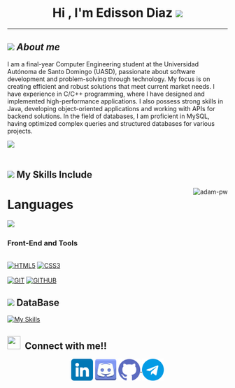 <h1 align="center">Hi , I'm Edisson Diaz <img src="https://media.giphy.com/media/hvRJCLFzcasrR4ia7z/giphy.gif" width="35"></h1>
<p align="center">
</div>
    
-----

<div>

## <img src="https://media.giphy.com/media/ObNTw8Uzwy6KQ/giphy.gif" width="30px">&nbsp;***About me***

I am a final-year Computer Engineering student at the Universidad Autónoma de Santo Domingo (UASD), passionate about software development and problem-solving through technology. My focus is on creating efficient and robust solutions that meet current market needs.
I have experience in C/C++ programming, where I have designed and implemented high-performance applications. I also possess strong skills in Java, developing object-oriented applications and working with APIs for backend solutions. In the field of databases, I am proficient in MySQL, having optimized complex queries and structured databases for various projects.

<img src="https://user-images.githubusercontent.com/73097560/115834477-dbab4500-a447-11eb-908a-139a6edaec5c.gif"><br><br>

## <img src="https://media2.giphy.com/media/QssGEmpkyEOhBCb7e1/giphy.gif?cid=ecf05e47a0n3gi1bfqntqmob8g9aid1oyj2wr3ds3mg700bl&rid=giphy.gif" width ="25"><b> My Skills Include</b>

<p><img align="right"style="margin-top: -0px;" src="https://github.com/Adam-pw/Adam-pw/blob/main/animation_500_kxa883sd.gif" alt="adam-pw" /></p>

# Languages

<a href="https://skillicons.dev">
    <img src="https://skillicons.dev/icons?i=java,cpp,c" />
  </a>
<div>
  <h3 >Front-End and Tools</h3><br>
    <a href="https://"><img src="https://img.shields.io/static/v1?label=&message=HTML5&color=%23E34F26&style=for-the-badge&logo=html5&logoColor=whitesmoke" alt="HTML5"></a>
    <a href="https://"><img src="https://img.shields.io/static/v1?label=&message=CSS3&color=%231572B6&style=for-the-badge&logo=css3&logoColor=whitesmoke" alt="CSS3"></a>
    <br><br>
    <a href="https://"><img src="https://img.shields.io/static/v1?label=&message=GIT&color=%23F05032&style=for-the-badge&logo=git&logoColor=whitesmoke" alt="GIT"></a>
    <a href="https://"><img src="https://img.shields.io/static/v1?label=&message=GITHUB&color=%23181717&style=for-the-badge&logo=github&logoColor=whitesmoke" alt="GITHUB"></a>
</div>

## <img src="https://media2.giphy.com/media/QssGEmpkyEOhBCb7e1/giphy.gif?cid=ecf05e47a0n3gi1bfqntqmob8g9aid1oyj2wr3ds3mg700bl&rid=giphy.gif" width ="25"><b> DataBase</b>
[![My Skills](https://skillicons.dev/icons?i=docker,postgres,mysql&perline=3)](https://skillicons.dev)

## <img src="https://media.giphy.com/media/iY8CRBdQXODJSCERIr/giphy.gif" width="30" height="30" style="margin-right: 10px;">Connect with me!!

</div>
<p align="center">
  <a href="https://www.linkedin.com//in/edisson-díaz-lugo-642b92252/" target="blank"><img align="center" src="https://github.com/EdissonDiaz47/EdissonDiaz47/blob/b84e55eefe9f5afd72b44f3f9faafa4ae0b815d2/Iconos/linkedin.png" alt="linkedin" height="50" width="50" /></a>
    <a href="https://discordapp.com/users/edisson0615" target="blank"><img align="center" src="https://github.com/EdissonDiaz47/EdissonDiaz47/blob/b84e55eefe9f5afd72b44f3f9faafa4ae0b815d2/Iconos/discord.png" alt="discord" height="50" width="50" /></a>
  <a href="https://github.com/edissondiaz47" target="_blank">
    <img align="center" src="https://github.com/EdissonDiaz47/EdissonDiaz47/blob/55d6562a5498bb293913e4fd6f973bac846342d9/Iconos/github.png" alt="github" height="50" width="50" />
  </a>
  <a href="https://t.me/EdissonDiaz" target="_blank">
    <img align="center" src="https://github.com/EdissonDiaz47/EdissonDiaz47/blob/55d6562a5498bb293913e4fd6f973bac846342d9/Iconos/telegrama.png" alt="telegram" height="50" width="50" />
  </a>
